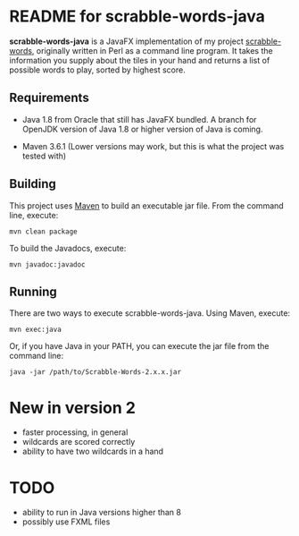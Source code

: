 # README for scrabble-words-java

**scrabble-words-java** is a JavaFX implementation of my project [scrabble-words](https://github.com/ksnortum/scrabble-words), originally written in Perl as a command line program.  It takes the information you supply about the tiles in your hand and returns a list of possible words to play, sorted by highest score.

## Requirements

* Java 1.8 from Oracle that still has JavaFX bundled.  A branch for OpenJDK version of Java 1.8 or higher version of Java is coming. 

* Maven 3.6.1 (Lower versions may work, but this is what the project was tested with)

## Building

This project uses [Maven](http://maven.apache.org/) to build an executable jar file.  From the command line, execute:

	mvn clean package
	
To build the Javadocs, execute:

	mvn javadoc:javadoc

## Running

There are two ways to execute scrabble-words-java.  Using Maven, execute:

    mvn exec:java

Or, if you have Java in your PATH, you can execute the jar file from the command line:

	java -jar /path/to/Scrabble-Words-2.x.x.jar

# New in version 2
* faster processing, in general
* wildcards are scored correctly
* ability to have two wildcards in a hand	

# TODO
* ability to run in Java versions higher than 8
* possibly use FXML files